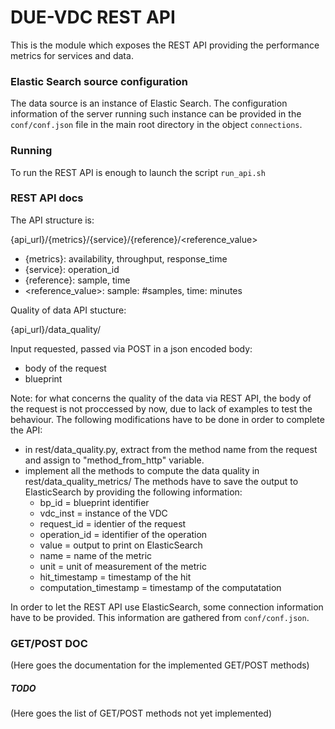 # DUE-VDC REST API

This is the module which exposes the REST API providing the performance metrics for services and data. 

### Elastic Search source configuration
The data source is an instance of Elastic Search. The configuration information of the server running such instance
can be provided in the `conf/conf.json` file in the main root directory in the object `connections`.

### Running

To run the REST API is enough to launch the script `run_api.sh`

### REST API docs

The API structure is: <br>

{api_url}/{metrics}/{service}/{reference}/<reference_value>

- {metrics}: availability, throughput, response_time
- {service}: operation_id
- {reference}: sample, time
- <reference_value>: sample: #samples, time: minutes

Quality of data API stucture: <br>

{api_url}/data_quality/

Input requested, passed via POST in a json encoded body:

- body of the request
- blueprint

Note:
for what concerns the quality of the data via REST API,
the body of the request is not proccessed by now, due to lack of examples
to test the behaviour.
The following modifications have to be done in order to complete the API:
- in rest/data_quality.py, extract from the method name from the request and assign to
"method_from_http" variable.
- implement all the methods to compute the data quality in rest/data_quality_metrics/
  The methods have to save the output to ElasticSearch by providing the following information:
	- bp_id = blueprint identifier
	- vdc_inst = instance of the VDC
	- request_id = identier of the request
	- operation_id = identifier of the operation
	- value = output to print on ElasticSearch
	- name = name of the metric
	- unit = unit of measurement of the metric
	- hit_timestamp = timestamp of the hit
	- computation_timestamp = timestamp of the computatation

In order to let the REST API use ElasticSearch, some connection information
have to be provided. This information are gathered from `conf/conf.json`.



### GET/POST DOC

(Here goes the documentation for the implemented GET/POST methods)

##### TODO 

(Here goes the list of GET/POST methods not yet implemented)

